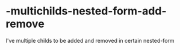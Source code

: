 -multichilds-nested-form-add-remove
===================================

I've multiple childs to be added and removed in certain nested-form
